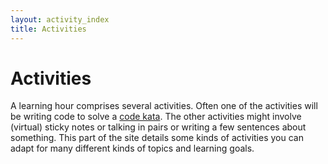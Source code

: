 ```yaml
---
layout: activity_index
title: Activities
---
```

# Activities

A learning hour comprises several activities. Often one of the activities will be writing code to solve a [code kata](../kata_descriptions/index.html). The other activities might involve (virtual) sticky notes or talking in pairs or writing a few sentences about something. This part of the site details some kinds of activities you can adapt for many different kinds of topics and learning goals.



